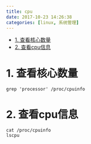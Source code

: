 ```yaml
---
title: cpu
date: 2017-10-23 14:26:38
categories: [linux, 系统管理]
---
```

<!-- TOC -->

- [1. 查看核心数量](#1-查看核心数量)
- [2. 查看cpu信息](#2-查看cpu信息)

<!-- /TOC -->

# 1. 查看核心数量
```
grep 'processor' /proc/cpuinfo
```

# 2. 查看cpu信息
```
cat /proc/cpuinfo
lscpu
```